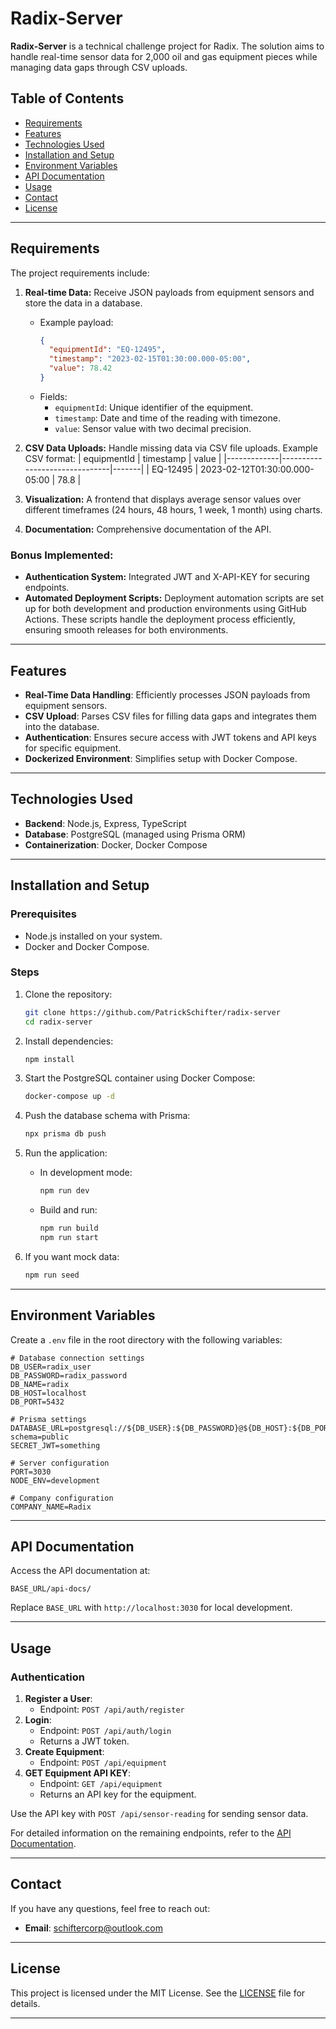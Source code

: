 # Radix-Server

**Radix-Server** is a technical challenge project for Radix. The solution aims to handle real-time sensor data for 2,000 oil and gas equipment pieces while managing data gaps through CSV uploads.

## Table of Contents

- [Requirements](#requirements)
- [Features](#features)
- [Technologies Used](#technologies-used)
- [Installation and Setup](#installation-and-setup)
- [Environment Variables](#environment-variables)
- [API Documentation](#api-documentation)
- [Usage](#usage)
- [Contact](#contact)
- [License](#license)

---

## Requirements

The project requirements include:

1. **Real-time Data:** Receive JSON payloads from equipment sensors and store the data in a database.

   - Example payload:
     ```json
     {
       "equipmentId": "EQ-12495",
       "timestamp": "2023-02-15T01:30:00.000-05:00",
       "value": 78.42
     }
     ```
   - Fields:
     - `equipmentId`: Unique identifier of the equipment.
     - `timestamp`: Date and time of the reading with timezone.
     - `value`: Sensor value with two decimal precision.

2. **CSV Data Uploads:** Handle missing data via CSV file uploads. Example CSV format:
   | equipmentId | timestamp | value |
   |-------------|-------------------------------|-------|
   | EQ-12495 | 2023-02-12T01:30:00.000-05:00 | 78.8 |

3. **Visualization:** A frontend that displays average sensor values over different timeframes (24 hours, 48 hours, 1 week, 1 month) using charts.

4. **Documentation:** Comprehensive documentation of the API.

### Bonus Implemented:

- **Authentication System:** Integrated JWT and X-API-KEY for securing endpoints.
- **Automated Deployment Scripts:** Deployment automation scripts are set up for both development and production environments using GitHub Actions. These scripts handle the deployment process efficiently, ensuring smooth releases for both environments.

---

## Features

- **Real-Time Data Handling**: Efficiently processes JSON payloads from equipment sensors.
- **CSV Upload**: Parses CSV files for filling data gaps and integrates them into the database.
- **Authentication**: Ensures secure access with JWT tokens and API keys for specific equipment.
- **Dockerized Environment**: Simplifies setup with Docker Compose.

---

## Technologies Used

- **Backend**: Node.js, Express, TypeScript
- **Database**: PostgreSQL (managed using Prisma ORM)
- **Containerization**: Docker, Docker Compose

---

## Installation and Setup

### Prerequisites

- Node.js installed on your system.
- Docker and Docker Compose.

### Steps

1. Clone the repository:

   ```bash
   git clone https://github.com/PatrickSchifter/radix-server
   cd radix-server
   ```

2. Install dependencies:

   ```bash
   npm install
   ```

3. Start the PostgreSQL container using Docker Compose:

   ```bash
   docker-compose up -d
   ```

4. Push the database schema with Prisma:

   ```bash
   npx prisma db push
   ```

5. Run the application:

   - In development mode:
     ```bash
     npm run dev
     ```
   - Build and run:
     ```bash
     npm run build
     npm run start
     ```

6. If you want mock data:
   ```bash
   npm run seed
   ```

---

## Environment Variables

Create a `.env` file in the root directory with the following variables:

```dotenv
# Database connection settings
DB_USER=radix_user
DB_PASSWORD=radix_password
DB_NAME=radix
DB_HOST=localhost
DB_PORT=5432

# Prisma settings
DATABASE_URL=postgresql://${DB_USER}:${DB_PASSWORD}@${DB_HOST}:${DB_PORT}/${DB_NAME}?schema=public
SECRET_JWT=something

# Server configuration
PORT=3030
NODE_ENV=development

# Company configuration
COMPANY_NAME=Radix
```

---

## API Documentation

Access the API documentation at:

```
BASE_URL/api-docs/
```

Replace `BASE_URL` with `http://localhost:3030` for local development.

---

## Usage

### Authentication

1. **Register a User**:
   - Endpoint: `POST /api/auth/register`
2. **Login**:
   - Endpoint: `POST /api/auth/login`
   - Returns a JWT token.
3. **Create Equipment**:
   - Endpoint: `POST /api/equipment`
4. **GET Equipment API KEY**:
   - Endpoint: `GET /api/equipment`
   - Returns an API key for the equipment.

Use the API key with `POST /api/sensor-reading` for sending sensor data.

For detailed information on the remaining endpoints, refer to the [API Documentation](#api-documentation).

---

## Contact

If you have any questions, feel free to reach out:

- **Email**: [schiftercorp@outlook.com](mailto:schiftercorp@outlook.com)

---

## License

This project is licensed under the MIT License. See the [LICENSE](LICENSE) file for details.

---
